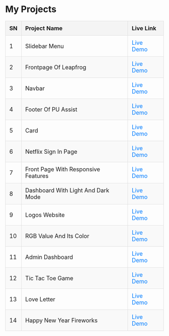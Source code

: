 <!DOCTYPE html>
<html lang="en">
<head>
  <meta charset="UTF-8">
  <meta name="viewport" content="width=device-width, initial-scale=1.0">
  <title>Project Showcase</title>
  <style>
    table {
      width: 100%;
      border-collapse: collapse;
      margin: 20px 0;
      font-size: 18px;
      text-align: left;
    }
    th, td {
      padding: 12px;
      border: 1px solid #ddd;
    }
    th {
      background-color: #f4f4f4;
    }
    tr:nth-child(even) {
      background-color: #f9f9f9;
    }
    a {
      color: #007BFF;
      text-decoration: none;
    }
    a:hover {
      text-decoration: underline;
    }
  </style>
</head>
<body>
  <h1>My Projects</h1>
  <table>
    <thead>
      <tr>
        <th>SN</th>
        <th>Project Name</th>
        <th>Live Link</th>
      </tr>
    </thead>
    <tbody>
      <tr>
        <td>1</td>
        <td>Slidebar Menu</td>
        <td><a href="https://techcharlie0.github.io/60DaysOflearningLeapfrog-2024/Day%207/index.html" target="_blank">Live Demo</a></td>
      </tr>
      <tr>
        <td>2</td>
        <td>Frontpage Of Leapfrog</td>
        <td><a href="https://techcharlie0.github.io/60DaysOflearningLeapfrog-2024/Day%208/index.html" target="_blank">Live Demo</a></td>
      </tr>
      <tr>
        <td>3</td>
        <td>Navbar</td>
        <td><a href="https://techcharlie0.github.io/60DaysOflearningLeapfrog-2024/Day%2010/index.html" target="_blank">Live Demo</a></td>
      </tr>
      <tr>
        <td>4</td>
        <td>Footer Of PU Assist</td>
        <td><a href="https://techcharlie0.github.io/60DaysOflearningLeapfrog-2024/Day%2011/index.html" target="_blank">Live Demo</a></td>
      </tr>
      <tr>
        <td>5</td>
        <td>Card</td>
        <td><a href="https://techcharlie0.github.io/60DaysOflearningLeapfrog-2024/Day%2011/card.html" target="_blank">Live Demo</a></td>
      </tr>
      <tr>
        <td>6</td>
        <td>Netflix Sign In Page</td>
        <td><a href="https://techcharlie0.github.io/60DaysOflearningLeapfrog-2024/Day%2012/index.html" target="_blank">Live Demo</a></td>
      </tr>
      <tr>
        <td>7</td>
        <td>Front Page With Responsive Features</td>
        <td><a href="https://techcharlie0.github.io/60DaysOflearningLeapfrog-2024/Day%2017/index.html" target="_blank">Live Demo</a></td>
      </tr>
      <tr>
        <td>8</td>
        <td>Dashboard With Light And Dark Mode</td>
        <td><a href="https://techcharlie0.github.io/60DaysOflearningLeapfrog-2024/Day%2022/index.html" target="_blank">Live Demo</a></td>
      </tr>
      <tr>
        <td>9</td>
        <td>Logos Website</td>
        <td><a href="https://techcharlie0.github.io/60DaysOflearningLeapfrog-2024/Day%2025/index.html" target="_blank">Live Demo</a></td>
      </tr>
      <tr>
        <td>10</td>
        <td>RGB Value And Its Color</td>
        <td><a href="https://techcharlie0.github.io/60DaysOflearningLeapfrog-2024/Day%2028/index.html" target="_blank">Live Demo</a></td>
      </tr>
      <tr>
        <td>11</td>
        <td>Admin Dashboard</td>
        <td><a href="https://techcharlie0.github.io/60DaysOflearningLeapfrog-2024/Day%2029/index.html" target="_blank">Live Demo</a></td>
      </tr>
      <tr>
        <td>12</td>
        <td>Tic Tac Toe Game</td>
        <td><a href="https://techcharlie0.github.io/60DaysOflearningLeapfrog-2024/Day%2031/index.html" target="_blank">Live Demo</a></td>
      </tr>
      <tr>
        <td>13</td>
        <td>Love Letter</td>
        <td><a href="https://techcharlie0.github.io/60DaysOflearningLeapfrog-2024/Day%2033/index.html" target="_blank">Live Demo</a></td>
      </tr>
      <tr>
        <td>14</td>
        <td>Happy New Year Fireworks</td>
        <td><a href="https://techcharlie0.github.io/60DaysOflearningLeapfrog-2024/Day%2035/index.html" target="_blank">Live Demo</a></td>
      </tr>
    </tbody>
  </table>
</body>
</html>
